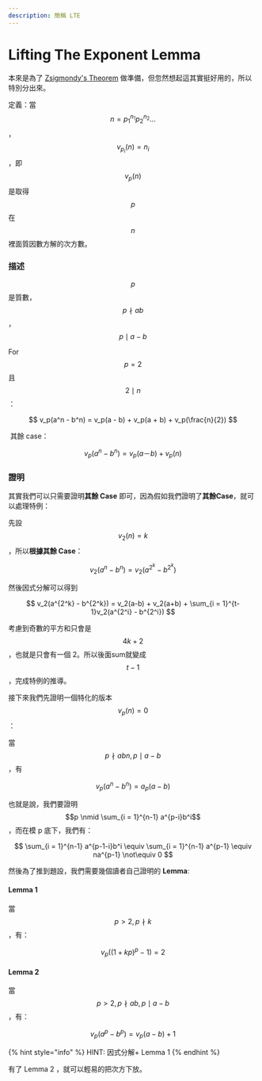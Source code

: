 ```yaml
---
description: 簡稱 LTE
---
```


# Lifting The Exponent Lemma

本來是為了 [Zsigmondy's Theorem](zsigmondys-theorem.md) 做準備，但忽然想起這其實挺好用的，所以特別分出來。

定義：當 $$n = p_1^{n_1} p_2^{n_2} ...$$，$$v_{p_i}(n) = n_i$$​ ，即 $$v_p(n)$$是取得 $$p$$ 在 $$n$$ 裡面質因數方解的次方數。

### 描述

$$p$$是質數，$$p \nmid ab$$，$$p \mid a - b$$

For $$p = 2$$ 且 $$2 \mid n$$：

$$
v_p(a^n - b^n) = v_p(a - b) + v_p(a + b) + v_p(\frac{n}{2})
$$

​ 其餘 case：

$$
v_p(a^n - b^n) = v_p(a－b) + v_p(n)
$$

### ​證明

其實我們可以只需要證明**其餘 Case** 即可，因為假如我們證明了**其餘Case**，就可以處理特例：

先設 $$v_2(n) = k$$，所以**根據其餘 Case**：

$$
v_2(a^n - b^n) = v_2(a^{2^k} - b^{2^k})
$$

然後因式分解可以得到

$$
v_2(a^{2^k} - b^{2^k}) = v_2(a-b) + v_2(a+b) + \sum_{i = 1}^{t-1}v_2(a^{2^i} - b^{2^i})
$$

​考慮到奇數的平方和只會是 $$4k + 2$$​，也就是只會有一個 2。所以後面sum就變成 $$t-1$$ ，完成特例的推導。

接下來我們先證明一個特化的版本 $$v_p(n) = 0$$：

當 $$p \nmid abn, p\mid a-b$$，有

$$
v_p(a^n - b^n) = a_p(a-b)
$$

​也就是說，我們要證明 $$p \nmid \sum_{i = 1}^{n-1} a^{p-i}b^i$$，而在模 p 底下，我們有：

$$
\sum_{i = 1}^{n-1} a^{p-1-i}b^i \equiv \sum_{i = 1}^{n-1} a^{p-1} \equiv na^{p-1} \not\equiv 0
$$

然後為了推到題設，我們需要幾個讀者自己證明的 **Lemma**:

#### Lemma 1

當 $$p > 2, p \nmid k$$，有：

$$
v_p((1+kp)^p - 1) = 2
$$

#### ​Lemma 2

當 $$p > 2, p \nmid ab, p\mid a-b$$，有：

$$
v_p(a^p - b^p) = v_p(a-b) + 1
$$

{% hint style="info" %}
HINT: 因式分解+ Lemma 1
{% endhint %}

有了 Lemma 2 ，就可以輕易的把次方下放。
